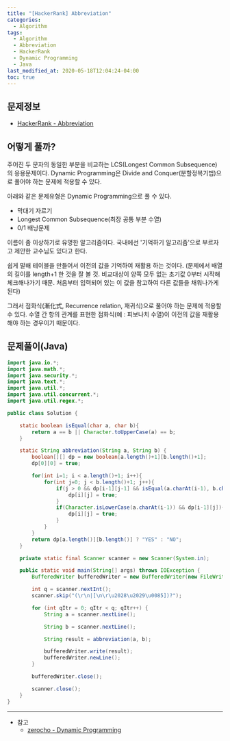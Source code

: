 ```yaml
---
title: "[HackerRank] Abbreviation"
categories: 
  - Algorithm
tags:
  - Algorithm
  - Abbreviation
  - HackerRank
  - Dynamic Programming
  - Java
last_modified_at: 2020-05-18T12:04:24-04:00
toc: true
---
```

문제정보
-
- [HackerRank - Abbreviation](https://www.hackerrank.com/challenges/abbr/problem)

어떻게 풀까?
-
주어진 두 문자의 동일한 부분을 비교하는 LCS(Longest Common Subsequence)의 응용문제이다. Dynamic Programming은 Divide and Conquer(분할정복기법)으로 풀어야 하는 문제에 적용할 수 있다.

아래와 같은 문제유형은 Dynamic Programming으로 풀 수 있다.

- 막대기 자르기
- Longest Common Subsequence(최장 공통 부분 수열)
- 0/1 배낭문제

이름이 좀 이상하기로 유명한 알고리즘이다. 국내에선 '기억하기 알고리즘'으로 부르자고 제안한 교수님도 있다고 한다. 

쉽게 말해 테이블을 만들어서 이전의 값을 기억하여 재활용 하는 것이다. (문제에서 배열의 길이를 length+1 한 것을 잘 볼 것. 비교대상이 양쪽 모두 없는 초기값 0부터 시작해 체크해나가기 때문. 처음부터 입력되어 있는 이 값을 참고하여 다른 값들을 채워나가게 된다)

그래서 점화식(漸化式, Recurrence relation, 재귀식)으로 풀어야 하는 문제에 적용할 수 있다. 수열 간 항의 관계를 표현한 점화식(예 : 피보나치 수열)이 이전의 값을 재활용 해야 하는 경우이기 때문이다.


문제풀이(Java)
-
~~~java
import java.io.*;
import java.math.*;
import java.security.*;
import java.text.*;
import java.util.*;
import java.util.concurrent.*;
import java.util.regex.*;

public class Solution {

    static boolean isEqual(char a, char b){
        return a == b || Character.toUpperCase(a) == b;
    }

    static String abbreviation(String a, String b) {
        boolean[][] dp = new boolean[a.length()+1][b.length()+1];
        dp[0][0] = true;

        for(int i=1; i < a.length()+1; i++){
            for(int j=0; j < b.length()+1; j++){
                if(j > 0 && dp[i-1][j-1] && isEqual(a.charAt(i-1), b.charAt(j-1))){
                    dp[i][j] = true;
                }
                if(Character.isLowerCase(a.charAt(i-1)) && dp[i-1][j]){
                    dp[i][j] = true;
                }
            }
        }
        return dp[a.length()][b.length()] ? "YES" : "NO";
    }

    private static final Scanner scanner = new Scanner(System.in);

    public static void main(String[] args) throws IOException {
        BufferedWriter bufferedWriter = new BufferedWriter(new FileWriter(System.getenv("OUTPUT_PATH")));

        int q = scanner.nextInt();
        scanner.skip("(\r\n|[\n\r\u2028\u2029\u0085])?");

        for (int qItr = 0; qItr < q; qItr++) {
            String a = scanner.nextLine();

            String b = scanner.nextLine();

            String result = abbreviation(a, b);

            bufferedWriter.write(result);
            bufferedWriter.newLine();
        }

        bufferedWriter.close();

        scanner.close();
    }
}
~~~

- - -
* 참고
  - [zerocho - Dynamic Programming](https://www.zerocho.com/category/Algorithm/post/584b979a580277001862f182)